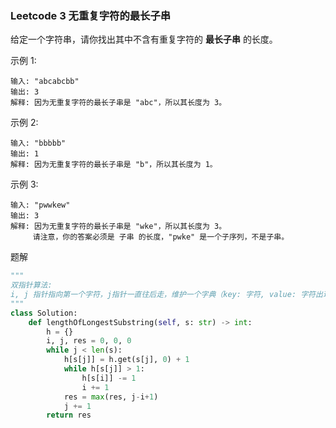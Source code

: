 ### Leetcode 3 无重复字符的最长子串

给定一个字符串，请你找出其中不含有重复字符的 **最长子串** 的长度。

示例 1:

~~~
输入: "abcabcbb"
输出: 3 
解释: 因为无重复字符的最长子串是 "abc"，所以其长度为 3。
~~~


示例 2:

~~~
输入: "bbbbb"
输出: 1
解释: 因为无重复字符的最长子串是 "b"，所以其长度为 1。
~~~


示例 3:

~~~
输入: "pwwkew"
输出: 3
解释: 因为无重复字符的最长子串是 "wke"，所以其长度为 3。
     请注意，你的答案必须是 子串 的长度，"pwke" 是一个子序列，不是子串。
~~~

题解

~~~python
"""
双指针算法:
i, j 指针指向第一个字符，j指针一直往后走，维护一个字典（key: 字符, value: 字符出现次数），如果加入j指向单词后，当前字典value大于1，说明当前[i, j]区间有重复字符，i指针往前走，从字典中退值，直到value重新等于1，说明当前新[i, j]区间没有重复字符了，j可以继续往后走。遍历完全部字符。用一个变量res保存最终结果。
"""
class Solution:
    def lengthOfLongestSubstring(self, s: str) -> int:
        h = {}
        i, j, res = 0, 0, 0
        while j < len(s):
            h[s[j]] = h.get(s[j], 0) + 1
            while h[s[j]] > 1:
                h[s[i]] -= 1
                i += 1
            res = max(res, j-i+1)
            j += 1
        return res
~~~





